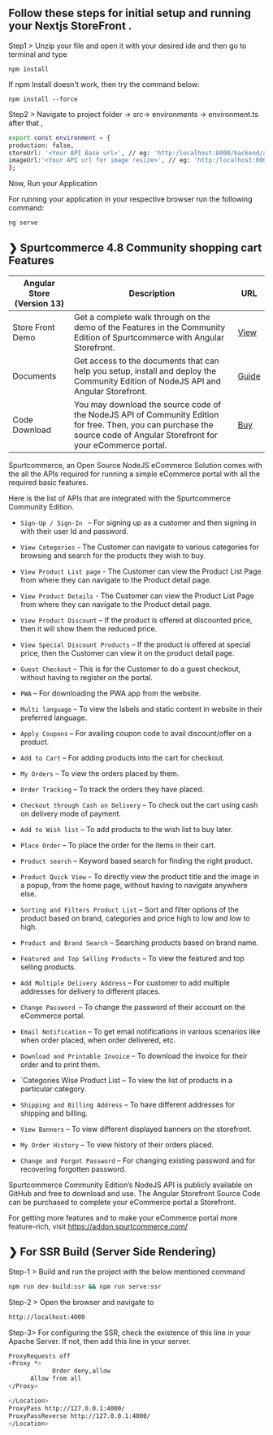 

## Follow these steps for initial setup and running your Nextjs StoreFront .

Step1 > Unzip your file and open it with your desired ide and then go to terminal and type

`npm install ` 

If npm Install doesn't work, then try the command below:

`npm install --force `

Step2 > Navigate to project folder → src→ environments → environment.ts after that ,

```sh 
export const environment = {
production: false, 
storeUrl: '<Your API Base url>', // eg: 'http:/localhost:8000/backend/api/'
imageUrl:'<Your API url for image resize>', // eg: 'http:/localhost:8000/backend/api/media/image-resize' 
}; 
```

Now, Run your Application 

For running your application in your respective browser run the following command:

`ng serve `


##  ❯ Spurtcommerce 4.8 Community shopping cart Features 
| Angular Store (Version 13) | Description | URL |
| ------ | ------ | ------ |
| Store Front Demo | Get a complete walk through on the demo of the Features in the Community Edition of Spurtcommerce with Angular Storefront.  | [View](https://www.spurtcart.com)
| Documents | Get access to the documents that can help you setup, install and deploy the Community Edition of NodeJS API and Angular Storefront.  | [Guide](https://www.spurtcommerce.dev/getting-started/development-and-setup/store-front-setup/angular-store-front)
| Code Download |You may download the source code of the NodeJS API of Community Edition for free. Then, you can purchase the source code of Angular Storefront for your eCommerce portal. |[Buy](https://addon.spurtcommerce.com/details/angular-storefront-community)




Spurtcommerce, an Open Source NodeJS eCommerce Solution comes with the all the APIs required for running a simple eCommerce portal with all the required basic features.


Here is the list of APIs that are integrated with the Spurtcommerce Community Edition. 
 


* `Sign-Up / Sign-In ` – For signing up as a customer and then signing in with their user Id and password. 

* `View Categories` - The Customer can navigate to various categories for browsing and search for the products they wish to buy.

* `View Product List page` - The Customer can view the Product List Page from where they can navigate to the Product detail page.

* `View Product Details` - The Customer can view the Product List Page from where they can navigate to the Product detail page.

* `View Product Discount` – If the product is offered at discounted price, then it will show them the reduced price. 

* `View Special Discount Products` – If the product is offered at special price, then the Customer can view it on the product detail page.
 
* `Guest Checkout` – This is for the Customer to do a guest checkout, without having to register on the portal. 

* `PWA` – For downloading the PWA app from the website. 

* `Multi language` – To view the labels and static content in website in their preferred language. 

* `Apply Coupons` – For availing coupon code to avail discount/offer on a product. 

* `Add to Cart` – For adding products into the cart for checkout. 

* `My Orders` – To view the orders placed by them. 

* `Order Tracking` – To track the orders they have placed. 

* `Checkout through Cash on Delivery` – To check out the cart using cash on delivery mode of payment.

* `Add to Wish list` – To add products to the wish list to buy later. 

* `Place Order` – To place the order for the items in their cart. 

* `Product search` – Keyword based search for finding the right product. 

* `Product Quick View` – To directly view the product title and the image in a popup, from the home page, without having to navigate anywhere else.  

* `Sorting and Filters Product List` – Sort and filter options of the product based on brand, categories and price high to low and low to high.
 
* `Product and Brand Search` – Searching products based on brand name. 

* `Featured and Top Selling Products` – To view the featured and top selling products. 

* `Add Multiple Delivery Address` – For customer to add multiple addresses for delivery to different places. 

* `Change Password `– To change the password of their account on the eCommerce portal. 

* `Email Notification` – To get email notifications in various scenarios like when order placed, when order delivered, etc. 
* `Download and Printable Invoice` – To download the invoice for their order and to print them. 
* `Categories Wise Product List – To view the list of products in a particular category.

* `Shipping and Billing Address` – To have different addresses for shipping and billing. 

* `View Banners` – To view different displayed banners on the storefront. 

* `My Order History` – To view history of their orders placed. 

* `Change and Forgot Password` – For changing existing password and for recovering forgotten password. 


Spurtcommerce Community Edition’s NodeJS API is publicly available on GitHub and free to download and use. The Angular Storefront Source Code can be purchased to complete your eCommerce portal a Storefront.

For getting more features and to make your eCommerce portal more feature-rich, visit https://addon.spurtcommerce.com/




##  ❯ For SSR Build (Server Side Rendering) 


Step-1 > Build and run the project with the below mentioned command

```sh
npm run dev-build:ssr && npm run serve:ssr

```

Step-2 > Open the browser and navigate to
```sh
http://localhost:4000
```

Step-3> For configuring the SSR, check the existence of this line in your Apache Server. If not, then add 
this line in your server. 

```sh
ProxyRequests off
<Proxy *> 
            Order deny,allow 
      Allow from all
</Proxy>

</Location>
ProxyPass http://127.0.0.1:4000/ 
ProxyPassReverse http://127.0.0.1:4000/
</Location>
```
